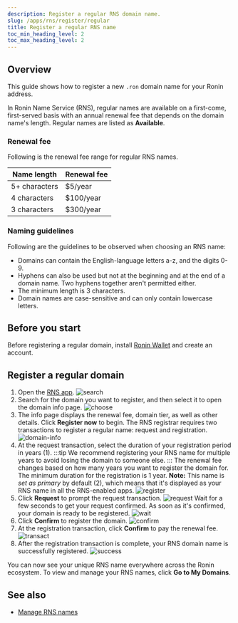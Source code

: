 ```yaml
---
description: Register a regular RNS domain name.
slug: /apps/rns/register/regular
title: Register a regular RNS name
toc_min_heading_level: 2
toc_max_heading_level: 2
---
```


## Overview

This guide shows how to register a new `.ron` domain name for your Ronin address.

In Ronin Name Service (RNS), regular names are available on a first-come, first-served basis with an annual renewal fee that depends on the domain name's length. Regular names are listed as **Available**.

### Renewal fee

Following is the renewal fee range for regular RNS names.

| Name length | Renewal fee |
|---|---|
| 5+ characters | $5/year |
| 4 characters | $100/year |
| 3 characters | $300/year |

### Naming guidelines

Following are the guidelines to be observed when choosing an RNS name:

* Domains can contain the English-language letters a-z, and the digits 0-9.
* Hyphens can also be used but not at the beginning and at the end of a domain name. Two hyphens together aren't permitted either.
* The minimum length is 3 characters.
* Domain names are case-sensitive and can only contain lowercase letters.

## Before you start

Before registering a regular domain, install [Ronin Wallet](https://wallet.roninchain.com) and create an account.

## Register a regular domain

1. Open the [RNS app](https://id.roninchain.com).
![search](../../assets/regular/search.png)
1. Search for the domain you want to register, and then select it to open the domain info page.
![choose](../../assets/regular/choose.png)
1. The info page displays the renewal fee, domain tier, as well as other details. Click **Register now** to begin. The RNS registrar requires two transactions to register a regular name: request and registration.
![domain-info](../../assets/regular/domain-info.png)
1. At the request transaction, select the duration of your registration period in years (1).
   :::tip
   We recommend registering your RNS name for multiple years to avoid losing the domain to someone else.
   :::
   The renewal fee changes based on how many years you want to register the domain for. The minimum duration for the registration is 1 year. **Note:** This name is *set as primary* by default (2), which means that it's displayed as your RNS name in all the RNS-enabled apps.
![register](../../assets/regular/register.png)
1. Click **Request** to prompt the request transaction.
![request](../../assets/regular/request.png)
   Wait for a few seconds to get your request confirmed. As soon as it's confirmed, your domain is ready to be registered.
![wait](../../assets/regular/wait.png)
1. Click **Confirm** to register the domain.
![confirm](../../assets/regular/confirm.png)
1. At the registration transaction, click **Confirm** to pay the renewal fee.
![transact](../../assets/regular/transact.png)
1. After the registration transaction is complete, your RNS domain name is successfully registered.
![success](../../assets/regular/success.png)

You can now see your unique RNS name everywhere across the Ronin ecosystem. To view and manage your RNS names, click **Go to My Domains**.

## See also

* [Manage RNS names](./../../manage.md)
